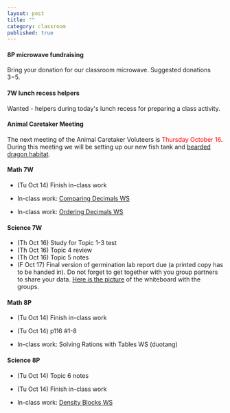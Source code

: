 ```yaml
---
layout: post
title: ""
category: classroom
published: true
---
```


#### 8P microwave fundraising
Bring your donation for our classroom microwave. Suggested donations $3-$5.

#### 7W lunch recess helpers
Wanted - helpers during today's lunch recess for preparing a class activity.

#### Animal Caretaker Meeting 
The next meeting of the Animal Caretaker Voluteers is <span style="color:red">Thursday October 16</span>. During this meeting we will be setting up our new fish tank and [bearded dragon habitat](http://drpineda.ca/new-classroom-tenant.html).

#### Math 7W
* (Tu Oct 14) Finish in-class work 

* In-class work: [Comparing Decimals WS](https://www.dropbox.com/s/mghrvmsn0elwux5/WS%20Comparing%20Decimals.pdf?dl=0)
* In-class work: [Ordering Decimals WS](https://www.dropbox.com/s/ocuk918m1prxi32/WS%20Ordering%20Decimals.pdf?dl=0)

#### Science 7W
* (Th Oct 16) Study for Topic 1-3 test
* (Th Oct 16) Topic 4 review
* (Th Oct 16) Topic 5 notes
* (F Oct 17) Final version of germination lab report due (a printed copy has to be handed in). Do not forget to get together with you group partners to share your data. [Here is the picture](https://www.dropbox.com/s/zizjof6llbrqvwd/2014-09-26%2015.00.19.jpg?dl=0) of the whiteboard with the groups.

#### Math 8P
* (Tu Oct 14) Finish in-class work
* (Tu Oct 14) p116 #1-8

* In-class work: Solving Rations with Tables WS (duotang)

#### Science 8P
* (Tu Oct 14) Topic 6 notes
* (Tu Oct 14) Finish in-class work 

* In-class work: [Density Blocks WS](https://www.dropbox.com/s/14h2ta1f3ybgd3l/Density%20Blocks%20-%20Student%20Guide.pdf?dl=0)
